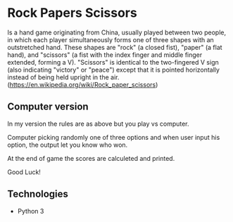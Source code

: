 # Rock Papers Scissors
Is a hand game originating from China, usually played between two people, in which each player simultaneously forms one of three shapes with an outstretched hand. These shapes are "rock" (a closed fist), "paper" (a flat hand), and "scissors" (a fist with the index finger and middle finger extended, forming a V). "Scissors" is identical to the two-fingered V sign (also indicating "victory" or "peace") except that it is pointed horizontally instead of being held upright in the air.
(https://en.wikipedia.org/wiki/Rock_paper_scissors)

## Computer version
In my version the rules are as above but you play vs computer.

Computer picking randomly one of three options and when user input his option, the output let you know who won. 

At the end of game the scores are calculeted and printed.

Good Luck! 

## Technologies
- Python 3
